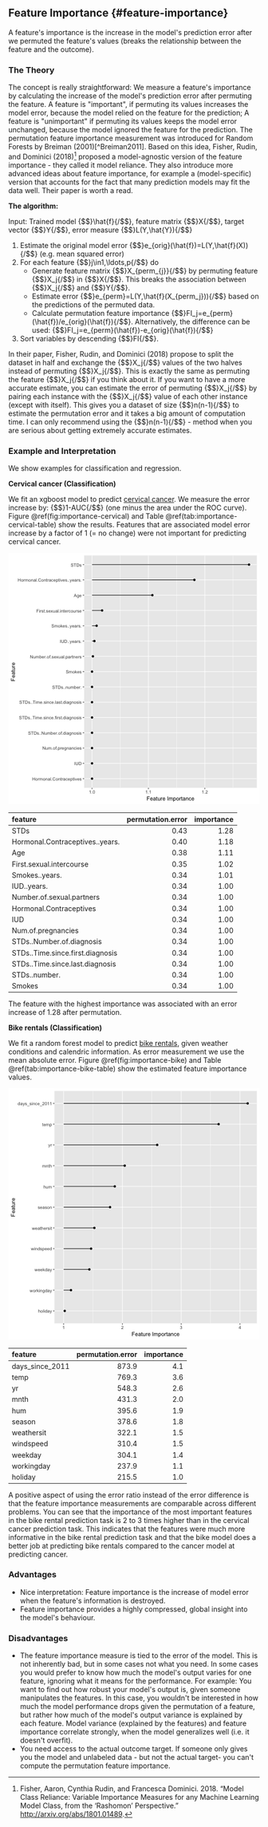 


## Feature Importance {#feature-importance}
A feature's importance is the increase in the model's prediction error after we permuted the feature's values (breaks the relationship between the feature and the outcome). 

### The Theory
The concept is really straightforward: 
We measure a feature's importance by calculating the increase of the model's prediction error after permuting the feature.
A feature is "important", if permuting its values increases the model error, because the model relied on the feature for the prediction;
A feature is "unimportant" if permuting its values keeps the model error unchanged, because the model ignored the feature for the prediction.
The permutation feature importance measurement was introduced for Random Forests by Breiman (2001)[^Breiman2011].
Based on this idea, Fisher, Rudin, and Dominici (2018)[^Fisher2018] proposed a model-agnostic version of the feature importance - they called it model reliance. 
They also introduce more advanced ideas about feature importance, for example a (model-specific) version that accounts for the fact that many prediction models may fit the data well. 
Their paper is worth a read. 

**The algorithm:**

Input: Trained model {$$}\hat{f}{/$$}, feature matrix {$$}X{/$$}, target vector {$$}Y{/$$}, error measure {$$}L(Y,\hat{Y}){/$$}

1. Estimate the original model error {$$}e_{orig}(\hat{f})=L(Y,\hat{f}(X)){/$$}  (e.g. mean squared error)
2. For each feature {$$}j\in1,\ldots,p{/$$} do
    - Generate feature matrix {$$}X_{perm_{j}}{/$$} by permuting feature {$$}X_j{/$$} in {$$}X{/$$}. This breaks the association between {$$}X_j{/$$} and {$$}Y{/$$}.
    - Estimate error {$$}e_{perm}=L(Y,\hat{f}(X_{perm_j})){/$$} based on the predictions of the permuted data.
    - Calculate permutation feature importance {$$}FI_j=e_{perm}(\hat{f})/e_{orig}(\hat{f}){/$$}. Alternatively, the difference can be used: {$$}FI_j=e_{perm}(\hat{f})-e_{orig}(\hat{f}){/$$}
3. Sort variables by descending {$$}FI{/$$}.

In their paper, Fisher, Rudin, and Dominici (2018) propose to split the dataset in half and exchange the {$$}X_j{/$$} values of the two halves instead of permuting {$$}X_j{/$$}. 
This is exactly the same as permuting the feature {$$}X_j{/$$} if you think about it. 
If you want to have a more accurate estimate, you can estimate the error of permuting {$$}X_j{/$$} by pairing each instance with the {$$}X_j{/$$} value of each other instance (except with itself). 
This gives you a dataset of size {$$}n(n-1){/$$} to estimate the permutation error and it takes a big amount of computation time. 
I can only recommend using the {$$}n(n-1){/$$} - method when you are serious about getting extremely accurate estimates.

### Example and Interpretation

We show examples for classification and regression. 

**Cervical cancer (Classification)**

We fit an xgboost model to predict [cervical cancer](#cervical).
We measure the error increase by: {$$}1-AUC{/$$} (one minus the area under the ROC curve).
Figure \@ref(fig:importance-cervical) and Table \@ref(tab:importance-cervical-table) show the results. 
Features that are associated model error increase by a factor of 1 (= no change) were not important for predicting cervical cancer.

![The importance for each of the features in predicting cervical cancer with an xgboost model.](images/importance-cervical-1.png)


|feature                          | permutation.error| importance|
|:--------------------------------|-----------------:|----------:|
|STDs                             |              0.43|       1.28|
|Hormonal.Contraceptives..years.  |              0.40|       1.18|
|Age                              |              0.38|       1.11|
|First.sexual.intercourse         |              0.35|       1.02|
|Smokes..years.                   |              0.34|       1.01|
|IUD..years.                      |              0.34|       1.00|
|Number.of.sexual.partners        |              0.34|       1.00|
|Hormonal.Contraceptives          |              0.34|       1.00|
|IUD                              |              0.34|       1.00|
|Num.of.pregnancies               |              0.34|       1.00|
|STDs..Number.of.diagnosis        |              0.34|       1.00|
|STDs..Time.since.first.diagnosis |              0.34|       1.00|
|STDs..Time.since.last.diagnosis  |              0.34|       1.00|
|STDs..number.                    |              0.34|       1.00|
|Smokes                           |              0.34|       1.00|

The feature with the highest importance was  associated with an error increase of 1.28 after permutation.

**Bike rentals (Classification)**

We fit a random forest model to predict [bike rentals](#bike-data), given weather conditions and calendric information.
As error measurement we use the mean absolute error.
Figure \@ref(fig:importance-bike) and Table \@ref(tab:importance-bike-table) show the estimated feature importance values.

![The importance for each of the features in predicting bike rentals with a random forest.](images/importance-bike-1.png)



|feature         | permutation.error| importance|
|:---------------|-----------------:|----------:|
|days_since_2011 |             873.9|        4.1|
|temp            |             769.3|        3.6|
|yr              |             548.3|        2.6|
|mnth            |             431.3|        2.0|
|hum             |             395.6|        1.9|
|season          |             378.6|        1.8|
|weathersit      |             322.1|        1.5|
|windspeed       |             310.4|        1.5|
|weekday         |             304.1|        1.4|
|workingday      |             237.9|        1.1|
|holiday         |             215.5|        1.0|

A positive aspect of using the error ratio instead of the error difference is that the feature importance measurements are comparable across different problems. 
You can see that the importance of the most important features in the bike rental prediction task is 2 to 3 times higher than in the cervical cancer prediction task. 
This indicates that the features were much more informative in the bike rental prediction task and that the bike model does a better job at predicting bike rentals compared to the cancer model at predicting cancer.


### Advantages
- Nice interpretation: Feature importance is the increase of model error when the feature's information is destroyed.
- Feature importance provides a highly compressed, global insight into the model's behaviour. 


### Disadvantages
- The feature importance measure is tied to the error of the model.
This is not inherently bad, but in some cases not what you need.
In some cases you would prefer to know how much the model's output varies for one feature, ignoring what it means for the performance.
For example: You want to find out how robust your model's output is, given someone manipulates the features. 
In this case, you wouldn't be interested in how much the model performance drops given the permutation of a feature, but rather how much of the model's output variance is explained by each feature. 
Model variance (explained by the features) and feature importance correlate strongly, when the model generalizes well (i.e. it doesn't overfit).
- You need access to the actual outcome target. 
If someone only gives you the model and unlabeled data - but not the actual target-  you can't compute the permutation feature importance. 


[^Breiman2001]: Breiman, Leo. 2001. “Random Forests.” Machine Learning 45 (1). Springer: 5–32.

[^Fisher2018]: Fisher, Aaron, Cynthia Rudin, and Francesca Dominici. 2018. “Model Class Reliance: Variable Importance Measures for any Machine Learning Model Class, from the ‘Rashomon’ Perspective.” http://arxiv.org/abs/1801.01489.

